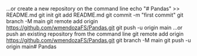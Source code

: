 …or create a new repository on the command line
echo "# Pandas" >> README.md
git init
git add README.md
git commit -m "first commit"
git branch -M main
git remote add origin https://github.com/wmendozaFS/Pandas.git
git push -u origin main
…or push an existing repository from the command line
git remote add origin https://github.com/wmendozaFS/Pandas.git
git branch -M main
git push -u origin main# Pandas
